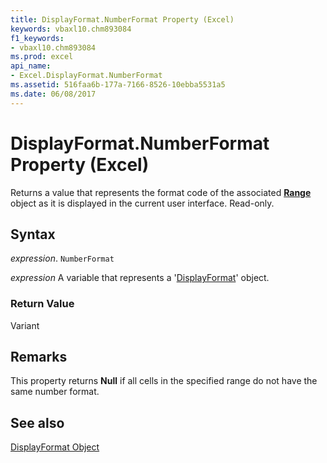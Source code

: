 ```yaml
---
title: DisplayFormat.NumberFormat Property (Excel)
keywords: vbaxl10.chm893084
f1_keywords:
- vbaxl10.chm893084
ms.prod: excel
api_name:
- Excel.DisplayFormat.NumberFormat
ms.assetid: 516faa6b-177a-7166-8526-10ebba5531a5
ms.date: 06/08/2017
---
```



# DisplayFormat.NumberFormat Property (Excel)

Returns a value that represents the format code of the associated  **[Range](Excel.Range(object).md)** object as it is displayed in the current user interface. Read-only.


## Syntax

 _expression_. `NumberFormat`

 _expression_ A variable that represents a '[DisplayFormat](Excel.DisplayFormat.md)' object.


### Return Value

Variant


## Remarks

This property returns  **Null** if all cells in the specified range do not have the same number format.


## See also


[DisplayFormat Object](Excel.DisplayFormat.md)

